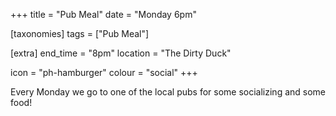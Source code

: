 +++
title = "Pub Meal"
date = "Monday 6pm"

[taxonomies]
tags = ["Pub Meal"]

[extra]
end_time = "8pm"
location = "The Dirty Duck"

icon = "ph-hamburger"
colour = "social"
+++

Every Monday we go to one of the local pubs for some socializing and some food!